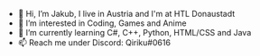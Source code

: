 - 👋 Hi, I’m Jakub, I live in Austria and I'm at HTL Donaustadt
- 👀 I’m interested in Coding, Games and Anime
- 🌱 I’m currently learning C#, C++, Python, HTML/CSS and Java
- 📫 Reach me under Discord: Qiriku#0616
